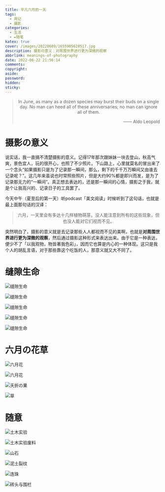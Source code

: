 ```yaml
---
title: 平凡六月的一天
tags:
  - 周记
  - 摄影
categories:
  - 生活
  - ✒️随笔
katex: true
cover: /images/20220609/1655905628517.jpg
description: 摄影の意义：对周围世界进行更为深微的观察
abbrlink: meanings-of-photography
date: 2022-06-22 21:56:14
comments:
copyright:
aside:
password:
hidden:
sticky:
---
```


> <center>In June, as many as a dozen species may burst their buds on a single day. No man can heed all of these anniversaries; no man can ignore all of them.</center>
> <p align="right">—— Aldo Leopold</p>

# 摄影の意义

说实话，我一直搞不清楚摄影的意义。记得17年那次跟妹妹一块去登山，秋高气爽，景色宜人，玩的很开心，也照了不少照片。下山路上，心里就莫名的冒出来了一个念头<q>如果摄影只是为了记录那一瞬间，那么，剩下的千千万万瞬间又由谁去记录呢？</q>。这几年来虽说也时常照些照片，但是大约90%都是即兴而发，是为了记录那无力的<q>一瞬间</q>。真正想去表达的，还是那一瞬间的心情，摄影之于我，就是个让我高兴的、记录日子的工具罢了。

今天中午（夏至后的第一天）听podcast「美文阅读」时候听到了这句话，也就是最上面那句话的汉译：

> <center>六月，一天里会有多达十几样植物萌芽。没人能注意到所有的这些现象，但也没人能对它们视而不见。
> </center>

突然明白了，摄影的意义就是去记录那些人人都视而不见的美啊，也就是**对周围世界进行更为深微的观察**，然后通过摄影这种形式来表达出来。由于它是一种表达，便少不了「以我观物，物皆著我色彩」，因而它也算是内心的一种体现。这只是我个人的胡乱言语，对于那些靠这个吃饭的人，那意义就又大不同了。

# 缝隙生命

![缝隙生命](/images/20220609/1655905628343.jpg)

![缝隙生命](/images/20220609/1655905628352.jpg)

![缝隙生命](/images/20220609/1655905628467.jpg)

![缝隙生命](/images/20220609/1655905628324.jpg)

![缝隙生命](/images/20220609/1655905628333.jpg)

# 六月の花草

![六月花](/images/20220609/1655905628436.jpg)

![六月花](/images/20220609/1655905628453.jpg)

![夭折の果](/images/20220609/1655905628479.jpg)

![草](/images/20220609/1655905628490.jpg)
# 随意

![土木实验](/images/20220609/1655905628363.jpg)

![土木实验废料](/images/20220609/1655905628416.jpg)

![山石](/images/20220609/1655905628391.jpg)

![泥土裂纹](/images/20220609/1655905628404.jpg)

![连珠](/images/20220609/1655905628505.jpg)

![砖头与围栏](/images/20220609/1655905628377.jpg)

